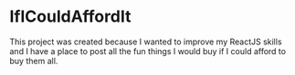 # IfICouldAffordIt
This project was created because I wanted to improve my ReactJS skills and I have a place to post all the fun things I would buy if I could afford to buy them all.
